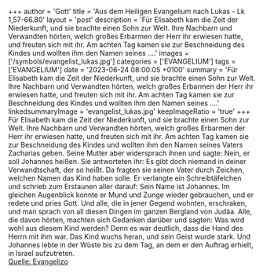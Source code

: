+++
author = 'Gott'
title = 'Aus dem Heiligen Evangelium nach Lukas - Lk 1,57-66.80'
layout = 'post'
description = 'Für Elisabeth kam die Zeit der Niederkunft, und sie brachte einen Sohn zur Welt. Ihre Nachbarn und Verwandten hörten, welch großes Erbarmen der Herr ihr erwiesen hatte, und freuten sich mit ihr. Am achten Tag kamen sie zur Beschneidung des Kindes und wollten ihm den Namen seines ....'
images = ['/symbols/evangelist_lukas.jpg']
categories = ['EVANGELIUM']
tags = ['EVANGELIUM']
date = '2023-06-24 08:00:05 +0100'
summary = 'Für Elisabeth kam die Zeit der Niederkunft, und sie brachte einen Sohn zur Welt. Ihre Nachbarn und Verwandten hörten, welch großes Erbarmen der Herr ihr erwiesen hatte, und freuten sich mit ihr. Am achten Tag kamen sie zur Beschneidung des Kindes und wollten ihm den Namen seines ....'
linkedsummaryImage = 'evangelist_lukas.jpg'
keepImageRatio = 'true'
+++
Für Elisabeth kam die Zeit der Niederkunft, und sie brachte einen Sohn zur Welt.
Ihre Nachbarn und Verwandten hörten, welch großes Erbarmen der Herr ihr erwiesen hatte, und freuten sich mit ihr.
Am achten Tag kamen sie zur Beschneidung des Kindes und wollten ihm den Namen seines Vaters Zacharias geben.<!--more-->
Seine Mutter aber widersprach ihnen und sagte: Nein, er soll Johannes heißen.
Sie antworteten ihr: Es gibt doch niemand in deiner Verwandtschaft, der so heißt.
Da fragten sie seinen Vater durch Zeichen, welchen Namen das Kind haben solle.
Er verlangte ein Schreibtäfelchen und schrieb zum Erstaunen aller darauf: Sein Name ist Johannes.
Im gleichen Augenblick konnte er Mund und Zunge wieder gebrauchen, und er redete und pries Gott.
Und alle, die in jener Gegend wohnten, erschraken, und man sprach von all diesen Dingen im ganzen Bergland von Judäa.
Alle, die davon hörten, machten sich Gedanken darüber und sagten: Was wird wohl aus diesem Kind werden? Denn es war deutlich, dass die Hand des Herrn mit ihm war.
Das Kind wuchs heran, und sein Geist wurde stark. Und Johannes lebte in der Wüste bis zu dem Tag, an dem er den Auftrag erhielt, in Israel aufzutreten.<br> [Quelle: Evangelizo](https://evangeliumtagfuertag.org/DE/gospel)